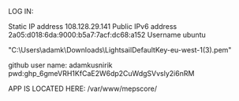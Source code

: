LOG IN:

Static IP address
108.128.29.141
Public IPv6 address
2a05:d018:6da:9000:b5a7:7acf:dc68:a152
Username
ubuntu

"C:\\Users\\adamk\\Downloads\\LightsailDefaultKey-eu-west-1(3).pem"

github user name: adamkusnirik
pwd:ghp\_6gmeVRH1KfCaE2W6dp2CuWdgSVvsly2i6nRM



APP IS LOCATED HERE:
/var/www/mepscore/

